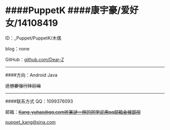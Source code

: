 ####PuppetK
####康宇豪/爱好女/14108419
====

ID：_Puppet/PuppetK/木偶

blog：none

GitHub：[github.com/Dear-Z](https://github.com/Dear-Z)

---

####方向：Android
Java

~~还想要强行转前端~~

---

####联系方式
QQ：1099376093

邮箱：~~Kang-yuhao@qq.com听某谜一样的同学说用qq邮箱会被鄙视~~

puppet_kang@sina.com